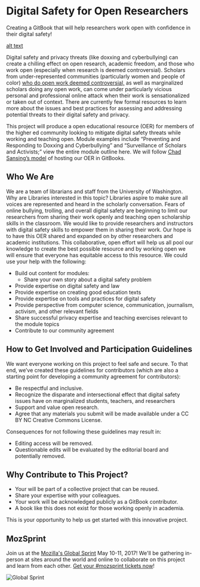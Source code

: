 # Digital Safety for Open Researchers

Creating a GitBook that will help researchers work open with confidence in their digital safety!


[alt text](https://www.flickr.com/photos/156989145@N08/41769277972/in/dateposted-public/)

Digital safety and privacy threats (like doxxing and cyberbullying) can create a chilling effect on open research, academic freedom, and those who work open (especially when research is deemed controversial). Scholars from under-represented communities (particularly women and people of color) [who do open work deemed controversial,](https://www.npr.org/sections/ed/2018/04/04/590928008/professor-harassment) as well as marginalized scholars doing any open work, can come under particularly vicious personal and professional online attack when their work is sensationalized or taken out of context. There are currently few formal resources to learn more about the issues and best practices for assessing and addressing potential threats to their digital safety and privacy.

This project will produce a open educational resource (OER) for members of the higher ed community looking to mitigate digital safety threats while working and teaching open. Module examples include “Preventing and Responding to Doxxing and Cyberbullying” and “Surveillance of Scholars and Activists;” view the entire module outline here. We will follow [Chad Sansing’s model](https://legacy.gitbook.com/book/chadsansing/open-facilitation/details) of hosting our OER in GitBooks.

## Who We Are
We are a team of librarians and staff from the University of Washington. Why are Libraries interested in this topic?  Libraries aspire to make sure all voices are represented and heard in the scholarly conversation. Fears of online bullying, trolling, and overall digital safety are beginning to limit our researchers from sharing their work openly and teaching open scholarship skills in the classroom. We would like to provide researchers and instructors with digital safety skills to empower them in sharing their work. Our hope is to have this OER shared and expanded on by other researchers and academic institutions. This collaborative, open effort will help us all pool our knowledge to create the best possible resource and by working open we will ensure that everyone has equitable access to this resource. We could use your help with the following:

+ Build out content for modules:
  + Share your own story about a digital safety problem
+ Provide expertise on digital safety and law
+ Provide expertise on creating good education texts
+ Provide expertise on tools and practices for digital safety
+ Provide perspective from computer science, communication, journalism, activism, and other relevant fields
+ Share successful privacy expertise and teaching exercises relevant to the module topics
+ Contribute to our community agreement 


## How to Get Involved and Participation Guidelines

We want everyone working on this project to feel safe and secure.  To that end, we’ve created these guidelines for contributors (which are also a starting point for developing a community agreement for contributors):

+ Be respectful and inclusive. 
+ Recognize the disparate and intersectional effect that digital safety issues have on marginalized students, teachers, and researchers
+ Support and value open research.  
+ Agree that any materials you submit will be made available under a CC BY NC Creative Commons License.

Consequences for not following these guidelines may result in:
+ Editing access will be removed.
+ Questionable edits will be evaluated by the editorial board and potentially removed.


## Why Contribute to This Project?

+ Your will be part of a collective project that can be reused.  
+ Share your expertise with your colleagues.  
+ Your work will be acknowledged publicly as a GitBook contributor.  
+ A book like this does not exist for those working openly in academia.  

This is your opportunity to help us get started with this innovative project.


## MozSprint

Join us at the [Mozilla's Global Sprint](http://mzl.la/global-sprint/) May 10-11, 2017! We'll be gathering in-person at sites around the world and online to collaborate on this project and learn from each other. [Get your #mozsprint tickets now](http://mzl.la/global-sprint/)!

![Global Sprint](https://user-images.githubusercontent.com/617994/37716586-3b0397a0-2cf5-11e8-8c6f-bad01f67f50e.jpg)

